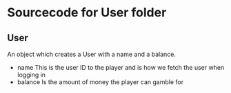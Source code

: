 # Sourcecode for User folder
## User
An object which creates a User with a name and a balance. 

- name
This is the user ID to the player and is how we fetch the user when logging in
- balance
Is the amount of money the player can gamble for

